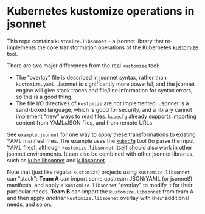 # Kubernetes kustomize operations in jsonnet

This repo contains `kustomize.libsonnet` - a jsonnet library that
re-implements the core transformation operations of the Kubernetes
[kustomize](https://kustomize.io/) tool.

There are two major differences from the real `kustomize` tool:
- The "overlay" file is described in jsonnet syntax, rather than
  `kustomize.yaml`.  Jsonnet is significantly more powerful, and the
  jsonnet engine will give stack traces and file/line information for
  syntax errors, so this is a good thing.
- The file I/O directives of `kustomize` are not implemented.  Jsonnet
  is a sand-boxed language, which is good for security, and a library
  cannot implement "new" ways to read files.  `kubecfg` already
  supports importing content from YAML/JSON files, and from remote URLs.

See `example.jsonnet` for one way to apply these transformations to
existing YAML manifest files.  The example uses the
[`kubecfg`](https://github.com/ksonnet/kubecfg) tool (to parse the
input YAML files), although `kustomize.libsonnet` itself should also
work in other jsonnet environments.  It can also be combined with
other jsonnet libraries, such as
[kube.libsonnet](https://github.com/bitnami-labs/kube-libsonnet) and [k.libsonnet](https://github.com/ksonnet/ksonnet-lib).

Note that (just like regular `kustomize`) projects using
`kustomize.libsonnet` can "stack": **Team A** can import some upstream
JSON/YAML (or jsonnet!) manifests, and apply a `kustomize.libsonnet`
"overlay" to modify it for their particular needs.  **Team B** can
import the `kustomize.libsonnet` from team A and then apply _another_
`kustomize.libsonnet` overlay with _their_ additional needs, and so
on.
